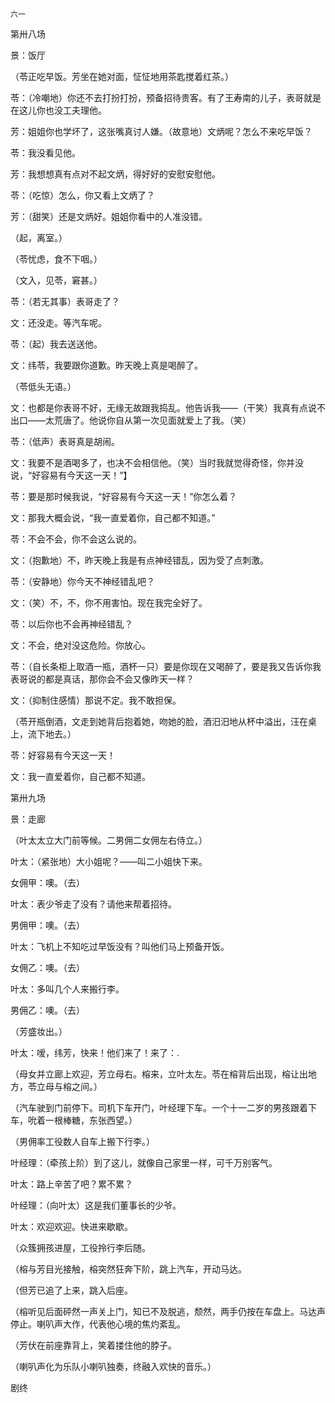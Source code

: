     六一 

   第卅八场

   景：饭厅

   （苓正吃早饭。芳坐在她对面，怔怔地用茶匙搅着红茶。）

   苓：（冷嘲地）你还不去打扮打扮，预备招待贵客。有了王寿南的儿子，表哥就是在这儿你也没工夫理他。

   芳：姐姐你也学坏了，这张嘴真讨人嫌。（故意地）文炳呢？怎么不来吃早饭？

   苓：我没看见他。

   芳：我想想真有点对不起文炳，得好好的安慰安慰他。

   苓：（吃惊）怎么，你又看上文炳了？

   芳：（甜笑）还是文炳好。姐姐你看中的人准没错。

   （起，离室。）

   （苓忧虑，食不下咽。）

   （文入，见苓，窘甚。）

   苓：（若无其事）表哥走了？

   文：还没走。等汽车呢。

   苓：（起）我去送送他。

   文：纬苓，我要跟你道歉。昨天晚上真是喝醉了。

   （苓低头无语。）

   文：也都是你表哥不好，无缘无故跟我捣乱。他告诉我——（干笑）我真有点说不出口——太荒唐了。他说你自从第一次见面就爱上了我。（笑）

   苓：（低声）表哥真是胡闹。

   文：我要不是酒喝多了，也决不会相信他。（笑）当时我就觉得奇怪，你并没说，“好容易有今天这一天！”】

   苓：要是那时候我说，“好容易有今天这一天！”你怎么着？

   文：那我大概会说，“我一直爱着你，自己都不知道。”

   苓：不会不会，你不会这么说的。

   文：（抱歉地）不，昨天晚上我是有点神经错乱，因为受了点刺激。

   苓：（安静地）你今天不神经错乱吧？

   文：（笑）不，不，你不用害怕。现在我完全好了。

   苓：以后你也不会再神经错乱？

   文：不会，绝对没这危险。你放心。

   苓：（自长条柜上取酒一瓶，酒杯一只）要是你现在又喝醉了，要是我又告诉你我表哥说的都是真话，那你会不会又像昨天一样？

   文：（抑制住感情）那说不定。我不敢担保。

   （苓开瓶倒酒，文走到她背后抱着她，吻她的脸，酒汨汨地从杯中溢出，汪在桌上，流下地去。）

   苓：好容易有今天这一天！

   文：我一直爱着你，自己都不知道。

   第卅九场

   景：走廊

   （叶太太立大门前等候。二男佣二女佣左右侍立。）

   叶太：（紧张地）大小姐呢？——叫二小姐快下来。

   女佣甲：噢。（去）

   叶太：表少爷走了没有？请他来帮着招待。

   男佣甲：噢。（去）

   叶太：飞机上不知吃过早饭没有？叫他们马上预备开饭。

   女佣乙：噢。（去）

   叶太：多叫几个人来搬行李。

   男佣乙：噢。（去）

   （芳盛妆出。）

   叶太：嗳，纬芳，快来！他们来了！来了：.

   （母女并立廊上欢迎，芳立母右。榕来，立叶太左。苓在榕背后出现，榕让出地方，苓立母与榕之间。）

   （汽车驶到门前停下。司机下车开门，叶经理下车。一个十一二岁的男孩跟着下车，吮着一根棒糖，东张西望。）

   （男佣率工役数人自车上搬下行李。）

   叶经理：（牵孩上阶）到了这儿，就像自己家里一样，可千万别客气。

   叶太：路上辛苦了吧？累不累？

   叶经理：（向叶太）这是我们董事长的少爷。

   叶太：欢迎欢迎。快进来歇歇。

   （众簇拥孩进屋，工役拎行李后随。

   （榕与芳目光接触，榕突然狂奔下阶，跳上汽车，开动马达。

   （但芳已追了上来，跳入后座。

   （榕听见后面砰然一声关上门，知已不及脱逃，颓然，两手仍按在车盘上。马达声停止。喇叭声大作，代表他心境的焦灼紊乱。

   （芳伏在前座靠背上，笑着搂住他的脖子。

   （喇叭声化为乐队小喇叭独奏，终融入欢快的音乐。）

   剧终

